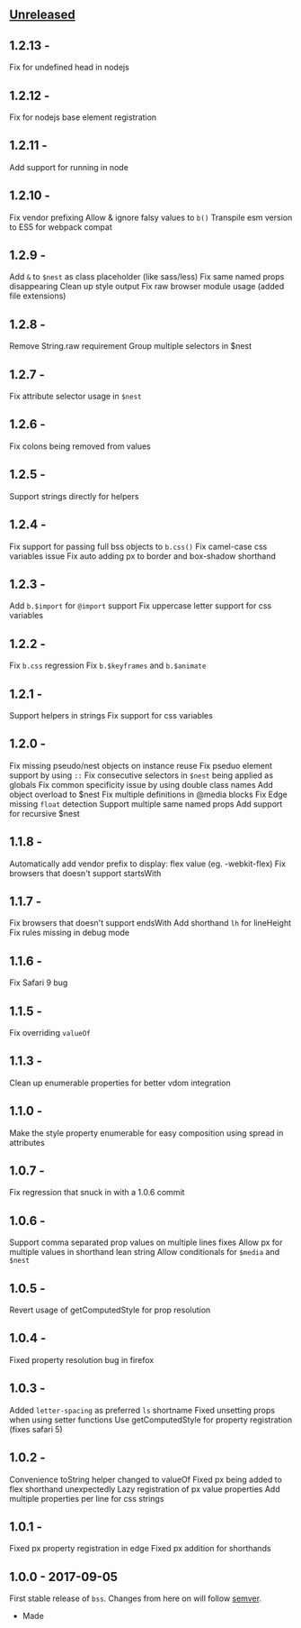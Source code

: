 ## [Unreleased]

## 1.2.13 -
Fix for undefined head in nodejs

## 1.2.12 -
Fix for nodejs base element registration

## 1.2.11 -
Add support for running in node

## 1.2.10 -
Fix vendor prefixing
Allow & ignore falsy values to `b()`
Transpile esm version to ES5 for webpack compat

## 1.2.9 -
Add `&` to `$nest` as class placeholder (like sass/less)
Fix same named props disappearing
Clean up style output
Fix raw browser module usage (added file extensions)

## 1.2.8 -
Remove String.raw requirement
Group multiple selectors in $nest

## 1.2.7 -
Fix attribute selector usage in `$nest`

## 1.2.6 -
Fix colons being removed from values

## 1.2.5 -
Support strings directly for helpers

## 1.2.4 -
Fix support for passing full bss objects to `b.css()`
Fix camel-case css variables issue
Fix auto adding px to border and box-shadow shorthand

## 1.2.3 -
Add `b.$import` for `@import` support
Fix uppercase letter support for css variables

## 1.2.2 -
Fix `b.css` regression
Fix `b.$keyframes` and `b.$animate` 

## 1.2.1 -
Support helpers in strings
Fix support for css variables

## 1.2.0 -
Fix missing pseudo/nest objects on instance reuse
Fix pseduo element support by using `::`
Fix consecutive selectors in `$nest` being applied as globals
Fix common specificity issue by using double class names
Add object overload to $nest
Fix multiple definitions in @media blocks
Fix Edge missing `float` detection
Support multiple same named props
Add support for recursive $nest

## 1.1.8 -
Automatically add vendor prefix to display: flex value (eg. -webkit-flex)
Fix browsers that doesn't support startsWith

## 1.1.7 -
Fix browsers that doesn't support endsWith
Add shorthand `lh` for lineHeight
Fix rules missing in debug mode

## 1.1.6 -
Fix Safari 9 bug

## 1.1.5 -
Fix overriding `valueOf`

## 1.1.3 -
Clean up enumerable properties for better vdom integration

## 1.1.0 - 
Make the style property enumerable for easy composition using spread in attributes

## 1.0.7 -

Fix regression that snuck in with a 1.0.6 commit

## 1.0.6 -

Support comma separated prop values on multiple lines fixes
Allow px for multiple values in shorthand lean string
Allow conditionals for `$media` and `$nest`

## 1.0.5 -

Revert usage of getComputedStyle for prop resolution

## 1.0.4 -

Fixed property resolution bug in firefox

## 1.0.3 - 

Added `letter-spacing` as preferred `ls` shortname
Fixed unsetting props when using setter functions
Use getComputedStyle for property registration (fixes safari 5)

## 1.0.2 - 

Convenience toString helper changed to valueOf
Fixed px being added to flex shorthand unexpectedly
Lazy registration of px value properties
Add multiple properties per line for css strings

## 1.0.1 - 

Fixed px property registration in edge
Fixed px addition for shorthands

## 1.0.0 - 2017-09-05

First stable release of `bss`. Changes from here on will follow [semver](http://semver.org/).
- Made 

[Unreleased]: https://github.com/porsager/bss/compare/v1.0.0...HEAD
